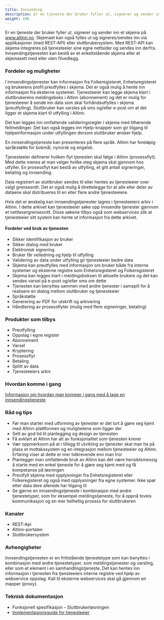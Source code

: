 ```yaml
---
title: Innsending
description: Er en tjeneste der bruker fyller ut, signerer og sender inn et skjema
weight: 100
---
```


Er en tjeneste der bruker fyller ut, signerer og sender inn et skjema på www.altinn.no.
Skjemaet kan også fylles ut og signeres/sendes inn via applikasjoner (med REST-API) eller sluttbrukersystem.
Med REST-API kan skjema integreres på tjenesteeier sine egne nettsider og sendes inn derfra.
Innsendingstjenesten kan bestå av et enkeltstående skjema eller et skjemasett med eller uten filvedlegg.


### Fordeler og muligheter
I innsendingstjenester kan informasjon fra Folkeregisteret, Enhetsregisteret og brukerens profil preutfylles i skjema.
Det er også mulig å hente inn informasjon fra eksterne systemer. Tjenesteeier kan legge skjema klart i sluttbrukerens meldingsboks
i Altinn (abonnement) og det er mulig for tjenesteeier å sende inn data som skal forhåndsutfylles i skjema (preutfylling).
Sluttbruker kan varsles på sms og/eller e-post om at det ligger et skjema klart til utfylling i Altinn.

Det kan legges inn omfattende valideringsregler i skjema med tilhørende feilmeldinger.
Det kan også legges inn Hjelp-knapper som gir tilgang til hjelpeinformasjon under utfyllingen dersom sluttbruker ønsker hjelp.

En innsendingstjeneste kan presenteres på flere språk. Altinn har foreløpig språkstøtte for bokmål, nynorsk og engelsk.

Tjenesteeier definerer hvilken flyt tjenesten skal følge i Altinn (prosessflyt).
Med dette menes at man velger hvilke steg skjema skal gjennom hos utfyller.
En prosessflyt kan bestå av utfylling, et gitt antall signeringer, betaling og innsending.

Data registrert av sluttbruker sendes til eller hentes av  tjenesteeier over valgt grensesnitt.
Det er også mulig å tilrettelegge for at alle eller deler av dataene skal distribueres til en eller flere andre tjenesteeiere.

Hvis det er ønskelig kan innsendingstjenester lagres i tjenesteeiers arkiv i Altinn.
I dette arkivet kan tjenesteeier søke opp innsendte tjenester gjennom et nettlesergrensesnitt.
Disse søkene tilbys også som webservices slik at tjenesteeier sitt system kan hente ut informasjon fra dette arkivet.

#### Fordeler ved bruk av tjenesten
 - Sikker identifikasjon av bruker
 - Sikker dialog med bruker
 - Elektronisk signering
 - Bruker får veiledning og hjelp til utfylling
 - Validering av data under utfylling gir tjenesteeier bedre data
 - Skjema kan preutfylles med informasjon om bruker både fra interne systemer og eksterne registre som Enhetsregisteret og Folkeregisteret
 - Skjema kan legges klart i meldingsboksen til aktuelle brukere og det kan sendes varsel på e-post og/eller sms om dette
 - Tjenesten kan benyttes sammen med andre tjenester i samspill for å realisere en dialog mellom sluttbruker og tjenesteeier
 - Språkstøtte
 - Generering av PDF for utskrift og arkivering
 - Håndtering av prosessflyter (mulig med flere signeringer, betaling)


### Produkter som tilbys
 - Preutfylling
 - Oppslag i egne register 
 - Abonnement
 - Varsel
 - Kryptering
 - Prosessflyt
 - Betaling
 - Splitt av data
 - Tjenesteeiers arkiv

### Hvordan komme i gang
[Informasjon om hvordan man kommer i gang med å lage en innsendingstjeneste](https://altinnett.brreg.no/no/Tjenesteutvikling/Hvordan-utvikle-tjenester/Innsendingstjeneste/)

### Råd og tips
 - Før man starter med utforming av tjenester er det lurt å gjøre seg kjent med Altinn-plattformen og mulighetene som ligger der
 - Sett av god tid til planlegging og design av tjenesten
 - Få avklart at Altinn har alt av funksjonalitet som tjenesten krever
 - Vær oppmerksom på at i tillegg til utvikling av tjenester skal man ha på plass et mottakssystem og en integrasjon mellom tjenesteeier og Altinn. Erfaring viser at dette er mer tidkrevende enn man tror
 - Planlegger man omfattende bruk av Altinn kan det være hensiktsmessig å starte med en enkel tjeneste for å gjøre seg kjent med og få kompetanse på løsningen
 - Preutfyll skjema med opplysninger fra Enhetsregisteret eller Folkeregisteret og også med opplysninger fra egne systemer. Ikke spør etter data dere allerede har tilgang til 
 - Se gjerne en innsendingstjeneste i kombinasjon med andre tjenestetyper, som for eksempel meldingstjeneste, for å oppnå toveis kommunikasjon og en mer helhetlig prosess for sluttbrukeren


### Kanaler
 - REST-Api
 - Altinn-portalen
 - Sluttbrukersystem


### Avhengigheter
Innsendingstjenesten er en frittstående tjenestetype som kan benyttes i kombinasjon med andre tjenestetyper,
som meldingstjenester og varsling, eller som et element i en samhandlingstjeneste.
Det kan hentes inn informasjon i tjenesten fra tjensteeiers interne registre ved hjelp av webservice oppslag.
Kall til eksterne webservices skal gå gjennom en mapper (proxy). 

### Teknisk dokumentasjon
 - Funksjonell spesifikasjon – Sluttbrukerløsningen
 - [Implementasjonsguide for tjenesteeier](/docs/guides/tjenesteeier/implementasjonsguide/)